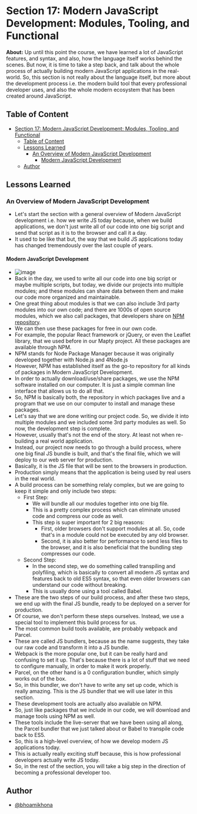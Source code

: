 # Section 17: Modern JavaScript Development: Modules, Tooling, and Functional

**About:** Up until this point the course, we have learned a lot of JavaScript features, and syntax, and also, how the language itself works behind the scenes. But now, it is time to take a step back, and talk about the whole process of actually building modern JavaScript applications in the real-world. So, this section is not really about the language itself, but more about the development process i.e. the modern build tool that every professional developer uses, and also the whole modern ecosystem that has been created around JavaScript.

## Table of Content

- [Section 17: Modern JavaScript Development: Modules, Tooling, and Functional](#section-17-modern-javascript-development-modules-tooling-and-functional)
  - [Table of Content](#table-of-content)
  - [Lessons Learned](#lessons-learned)
    - [An Overview of Modern JavaScript Development](#an-overview-of-modern-javascript-development)
      - [Modern JavaScript Development](#modern-javascript-development)
  - [Author](#author)

## Lessons Learned

### An Overview of Modern JavaScript Development

- Let's start the section with a general overview of Modern JavaScript development i.e. how we write JS today because, when we build applications, we don't just write all of our code into one big script and send that script as it is to the browser and call it a day.
- It used to be like that but, the way that we build JS applications today has changed tremendously over the last couple of years.

#### Modern JavaScript Development

- ![image](https://github.com/user-attachments/assets/3ad777cb-c856-4323-a0bf-2650e86ef172)
- Back in the day, we used to write all our code into one big script or maybe multiple scripts, but today, we divide our projects into multiple modules; and these modules can share data between them and make our code more organized and maintainable.
- One great thing about modules is that we can also include 3rd party modules into our own code; and there are 1000s of open source modules, which we also call packages, that developers share on [NPM repository](https://www.npmjs.com/).
- We can then use these packages for free in our own code.
- For example, the popular React framework or jQuery, or even the Leaflet library, that we used before in our Mapty project. All these packages are available through NPM.
- NPM stands for Node Package Manager because it was originally developed together with Node.js and 4Node.js
- However, NPM has established itself as the go-to repository for all kinds of packages in Modern JavaScript Development.
- In order to actually download/use/share packages, we use the NPM software installed on our computer. It is just a simple comman line interface that allows us to do all that.
- So, NPM is basically both, the repository in which packages live and a program that we use on our computer to install and manage these packages.
- Let's say that we are done writing our project code. So, we divide it into multiple modules and we included some 3rd party modules as well. So now, the development step is complete.
- However, usually that's not the end of the story. At least not when re-building a real world application.
- Instead, our project now needs to go through a build process, where one big final JS bundle is built, and that's the final file, which we will deploy to our web server for production.
- Basically, it is the JS file that will be sent to the browsers in production.
- Production simply means that the application is being used by real users in the real world.
- A build process can be something relaly complex, but we are going to keep it simple and only include two steps:
  - First Step:
    - We will bundle all our modules together into one big file.
    - This is a pretty complex process which can eliminate unused code and compress our code as well.
    - This step is super important for 2 big reasons:
      - First, older browsers don't support modules at all. So, code that's in a module could not be executed by any old browser.
      - Second, it is also better for performance to send less files to the browser, and it is also beneficial that the bundling step compresses our code.
  - Second Step:
    - In the second step, we do something called transpiling and polyfiling, which is basically to convert all modern JS syntax and features back to old ES5 syntax, so that even older browsers can understand our code without breaking.
    - This is usually done using a tool called Babel.
- These are the two steps of our build process, and after these two steps, we end up with the final JS bundle, ready to be deployed on a server for production.
- Of course, we don't perform these steps ourselves. Instead, we use a special tool to implement this build process for us.
- The most common build tools available, are probably webpack and Parcel.
- These are called JS bundlers, because as the name suggests, they take our raw code and transform it into a JS bundle.
- Webpack is the more popular one, but it can be really hard and confusing to set it up. That's because there is a lot of stuff that we need to configure manually, in order to make it work properly.
- Parcel, on the other hand is a 0 configuration bundler, which simply works out of the box.
- So, in this bundler, we don't have to write any set up code, which is really amazing. This is the JS bundler that we will use later in this section.
- These development tools are actually also available on NPM.
- So, just like packages that we include in our code, we will download and manage tools using NPM as well.
- These tools include the live-server that we have been using all along, the Parcel bundler that we just talked about or Babel to transpile code back to ES5.
- So, this is a high-level overview, of how we develop modern JS applications today.
- This is actually really exciting stuff because, this is how professional developers actually write JS today.
- So, in the rest of the section, you will take a big step in the direction of becoming a professional developer too.

## Author

- [@bhoamikhona](https://github.com/bhoamikhona)
